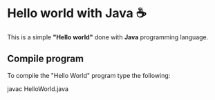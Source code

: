 # Hello world with Java :coffee:
This is a simple **"Hello world"** done with **Java** programming language.

## Compile program

To compile the "Hello World" program type the following:

javac HelloWorld.java


